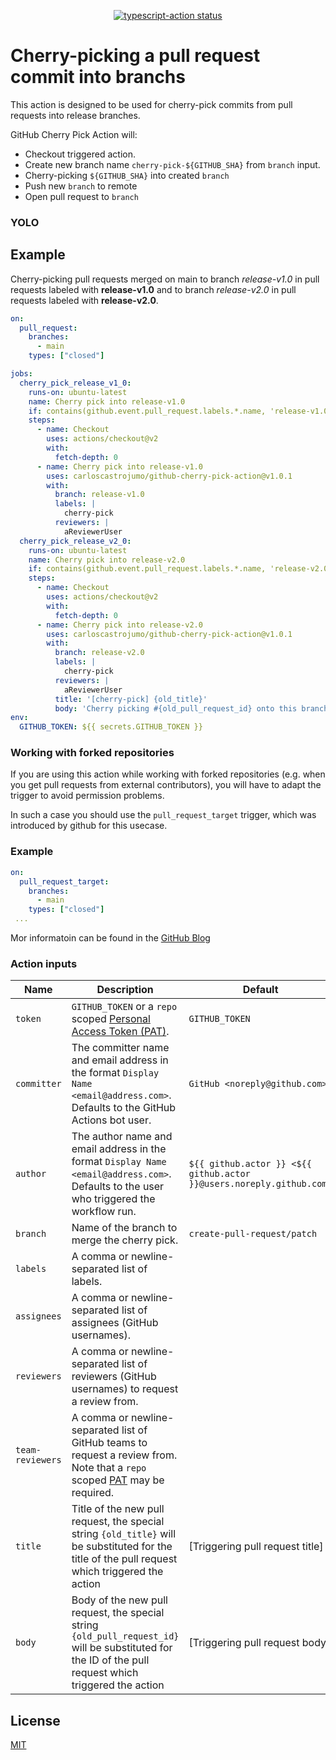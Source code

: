 <p align="center">
  <a href="https://github.com/actions/typescript-action/actions"><img alt="typescript-action status" src="https://github.com/actions/typescript-action/workflows/build-test/badge.svg"></a>
</p>

# Cherry-picking a pull request commit into branchs

This action is designed to be used for cherry-pick commits from pull requests into release branches.

GitHub Cherry Pick Action will:

- Checkout triggered action.
- Create new branch name `cherry-pick-${GITHUB_SHA}` from `branch` input.
- Cherry-picking `${GITHUB_SHA}` into created `branch`
- Push new `branch` to remote
- Open pull request to `branch`

### YOLO

## Example

Cherry-picking pull requests merged on main to branch *release-v1.0* in pull requests labeled with **release-v1.0** and to branch *release-v2.0* in pull requests labeled with **release-v2.0**.

```yml
on:
  pull_request:
    branches:
      - main
    types: ["closed"]

jobs:
  cherry_pick_release_v1_0:
    runs-on: ubuntu-latest
    name: Cherry pick into release-v1.0
    if: contains(github.event.pull_request.labels.*.name, 'release-v1.0')
    steps:
      - name: Checkout
        uses: actions/checkout@v2
        with:
          fetch-depth: 0
      - name: Cherry pick into release-v1.0
        uses: carloscastrojumo/github-cherry-pick-action@v1.0.1
        with:
          branch: release-v1.0
          labels: |
            cherry-pick
          reviewers: |
            aReviewerUser
  cherry_pick_release_v2_0:
    runs-on: ubuntu-latest
    name: Cherry pick into release-v2.0
    if: contains(github.event.pull_request.labels.*.name, 'release-v2.0')
    steps:
      - name: Checkout
        uses: actions/checkout@v2
        with:
          fetch-depth: 0
      - name: Cherry pick into release-v2.0
        uses: carloscastrojumo/github-cherry-pick-action@v1.0.1
        with:
          branch: release-v2.0
          labels: |
            cherry-pick
          reviewers: |
            aReviewerUser
          title: '[cherry-pick] {old_title}'
          body: 'Cherry picking #{old_pull_request_id} onto this branch'
env:
  GITHUB_TOKEN: ${{ secrets.GITHUB_TOKEN }}
```

### Working with forked repositories

If you are using this action while working with forked repositories (e.g. when you get pull requests from external contributors), you will have to adapt the trigger to avoid permission problems.

In such a case you should use the `pull_request_target` trigger, which was introduced by github for this usecase.

### Example 

```yml
on:
  pull_request_target:
    branches:
      - main
    types: ["closed"]
 ...
```
Mor informatoin can be found in the [GitHub Blog](https://github.blog/2020-08-03-github-actions-improvements-for-fork-and-pull-request-workflows/#improvements-for-public-repository-forks)

### Action inputs

| Name             | Description                                                                                                                                                                                                               | Default                                                              |
|------------------|---------------------------------------------------------------------------------------------------------------------------------------------------------------------------------------------------------------------------|----------------------------------------------------------------------|
| `token`          | `GITHUB_TOKEN` or a `repo` scoped [Personal Access Token (PAT)](https://docs.github.com/en/github/authenticating-to-github/creating-a-personal-access-token).                                                             | `GITHUB_TOKEN`                                                       |
| `committer`      | The committer name and email address in the format `Display Name <email@address.com>`. Defaults to the GitHub Actions bot user.                                                                                           | `GitHub <noreply@github.com>`                                        |
| `author`         | The author name and email address in the format `Display Name <email@address.com>`. Defaults to the user who triggered the workflow run.                                                                                  | `${{ github.actor }} <${{ github.actor }}@users.noreply.github.com>` |
| `branch`         | Name of the branch to merge the cherry pick.                                                                                                                                                                              | `create-pull-request/patch`                                          |
| `labels`         | A comma or newline-separated list of labels.                                                                                                                                                                              |                                                                      |
| `assignees`      | A comma or newline-separated list of assignees (GitHub usernames).                                                                                                                                                        |                                                                      |
| `reviewers`      | A comma or newline-separated list of reviewers (GitHub usernames) to request a review from.                                                                                                                               |                                                                      |
| `team-reviewers` | A comma or newline-separated list of GitHub teams to request a review from. Note that a `repo` scoped [PAT](https://docs.github.com/en/github/authenticating-to-github/creating-a-personal-access-token) may be required. |                                                                      |
| `title`          | Title of the new pull request, the special string `{old_title}` will be substituted for the title of the pull request which triggered the action                                                                          | [Triggering pull request title]                                      |
| `body`           | Body of the new pull request, the special string `{old_pull_request_id}` will be substituted for the ID of the pull request which triggered the action                                                                    | [Triggering pull request body]                                       |

## License

[MIT](LICENSE)
